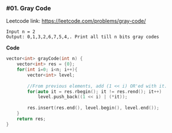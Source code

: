### #01. Gray Code

Leetcode link: https://leetcode.com/problems/gray-code/

```
Input n = 2
Output: 0,1,3,2,6,7,5,4,. Print all till n bits gray codes
```

**Code**
```cpp
vector<int> grayCode(int n) {
    vector<int> res = {0};
    for(int i=0; i<n; i++){
        vector<int> level;
        
        //From previous elements, add (1 << i) OR'ed with it.
        for(auto it = res.rbegin(); it != res.rend(); it++)
            level.push_back((1 << i) | (*it));
        
        res.insert(res.end(), level.begin(), level.end());
    }
    return res;
}
```
